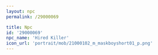 ```yaml
---
layout: npc
permalink: /29000069

title: Npc
id: '29000069'
npc_name: 'Hired Killer'
icon_url: 'portrait/mob/21000102_m_maskboyshort01_p.png'
---
```

